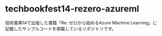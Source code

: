 # techbookfest14-rezero-azureml
技術書典14で出版した書籍「Re: ゼロから始めるAzure Machine Learning」に記載したサンプルコードを掲載しているリポジトリです。
